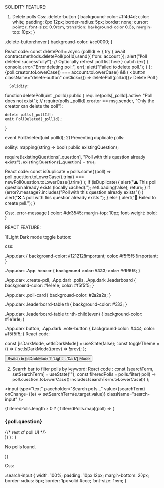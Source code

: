 SOLIDITY FEATURE:
1) Delete polls
Css:
.delete-button {
  background-color: #ff4d4d;
  color: white;
  padding: 8px 12px;
  border-radius: 5px;
  border: none;
  cursor: pointer;
  font-size: 0.9rem;
  transition: background-color 0.3s;
  margin-top: 10px;
}

.delete-button:hover {
  background-color: #cc0000;
}

React code:
const deletePoll = async (pollId) => {
  try {
    await contract.methods.deletePoll(pollId).send({ from: account });
    alert("Poll deleted successfully!");
    // Optionally refresh poll list here
  } catch (err) {
    console.error("Error deleting poll:", err);
    alert("Failed to delete poll.");
  }
};
{poll.creator.toLowerCase() === account.toLowerCase() && (
      <button className="delete-button" onClick={() => deletePoll(poll.id)}>
        Delete Poll
      </button>)

      Solidity:
  function deletePoll(uint _pollId) public {
    require(polls[_pollId].active, "Poll does not exist");
    // require(polls[_pollId].creator == msg.sender, "Only the creator can delete the poll");

    delete polls[_pollId];
    emit PollDeleted(_pollId);
}

event PollDeleted(uint pollId);
2) Preventing duplicate polls:

soliity:
mapping(string => bool) public existingQuestions;

require(!existingQuestions[_question], "Poll with this question already exists");
existingQuestions[_question] = true;

React code:
  const isDuplicate = polls.some(
      (poll) => poll.question.toLowerCase().trim() === newPollQuestion.toLowerCase().trim()
    );
    if (isDuplicate) {
      alert("⚠️ This poll question already exists (locally cached).");
      setLoading(false);
      return;
    }
     if (error?.message?.includes("Poll with this question already exists")) {
      alert("❌ A poll with this question already exists.");
    } else {
      alert("🚫 Failed to create poll.");
    }

Css:
.error-message {
  color: #dc3545;
  margin-top: 10px;
  font-weight: bold;
}

REACT FEATURE:

1)Light Dark mode toggle button:

css:


.App.dark {
  background-color: #121212!important;
  color: #f5f5f5 !important;
}

.App.dark .App-header {
  background-color: #333;
  color: #f5f5f5;
}

.App.dark .create-poll,
.App.dark .polls,
.App.dark .leaderboard {
  background-color: #1e1e1e;
  color: #f5f5f5;
}

.App.dark .poll-card {
  background-color: #2a2a2a;
}

.App.dark .leaderboard-table th {
  background-color: #333;
}

.App.dark .leaderboard-table tr:nth-child(even) {
  background-color: #1e1e1e;
}

.App.dark button,
.App.dark .vote-button {
  background-color: #444;
  color: #f5f5f5;
}
React code:

const [isDarkMode, setIsDarkMode] = useState(false);
const toggleTheme = () => {
  setIsDarkMode((prev) => !prev);
};
<div className={`App ${isDarkMode ? 'dark' : ''}`}>
     <button onClick={toggleTheme}>
    Switch to {isDarkMode ? 'Light' : 'Dark'} Mode
  </button>

  
2) Search bar to filter polls by keyword:
React code :
const [searchTerm, setSearchTerm] = useState("");
const filteredPolls = polls.filter((poll) =>
  poll.question.toLowerCase().includes(searchTerm.toLowerCase())
);
<div className="polls">
  

  <input
    type="text"
    placeholder="Search polls..."
    value={searchTerm}
    onChange={(e) => setSearchTerm(e.target.value)}
    className="search-input"
  />

  {filteredPolls.length > 0 ? (
    filteredPolls.map((poll) => (
      <div key={poll.id} className="poll-card">
        <h3>{poll.question}</h3>
        {/* rest of poll UI */}
      </div>
    ))
  ) : (
    <p>No polls found.</p>
  )}
</div>

 Css:

 .search-input {
  width: 100%;
  padding: 10px 12px;
  margin-bottom: 20px;
  border-radius: 5px;
  border: 1px solid #ccc;
  font-size: 1rem;
}






